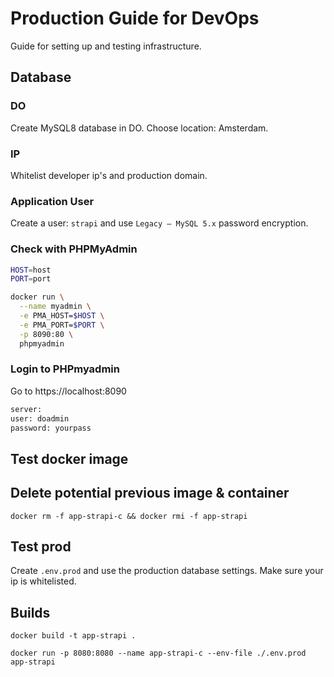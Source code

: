 # Production Guide for DevOps
Guide for setting up and testing infrastructure.

## Database
### DO
Create MySQL8 database in DO. Choose location: Amsterdam.

### IP
Whitelist developer ip's and production domain.

### Application User
Create a user: `strapi` and use `Legacy – MySQL 5.x` password encryption.

### Check with PHPMyAdmin
```sh
HOST=host
PORT=port

docker run \
  --name myadmin \
  -e PMA_HOST=$HOST \
  -e PMA_PORT=$PORT \
  -p 8090:80 \
  phpmyadmin
```
### Login to PHPmyadmin
Go to https://localhost:8090
```sh
server: 
user: doadmin
password: yourpass
```

## Test docker image

## Delete potential previous image & container
```
docker rm -f app-strapi-c && docker rmi -f app-strapi
```

## Test prod
Create `.env.prod` and use the production database settings.
Make sure your ip is whitelisted.


## Builds
```
docker build -t app-strapi .
```

```
docker run -p 8080:8080 --name app-strapi-c --env-file ./.env.prod app-strapi
```